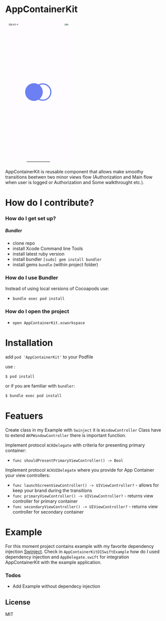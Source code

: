 # AppContainerKit

![alt tag](https://raw.githubusercontent.com/palozinski/AppContainerKit/master/AppContainerKitDIExample.gif)

AppContainerKit is reusable component that allows make smoothy transitions beetwen two minor views flow (Authorization and Main flow when user is logged or Authorization and Some walkthrought etc.).

# How do I contribute?

### How do I get set up?

##### Bundler

* clone repo
* install Xcode Command line Tools
* install latest ruby version
* install bundler `[sudo] gem install bundler`
* install gems `bundle` (within project folder)

### How do I use Bundler

Instead of using local versions of Cocoapods use:

* `bundle exec pod install`

### How do I open the project

* `open AppContainerKit.xcworkspace`

# Installation

add `pod 'AppContainerKit'` to your Podfile

use :
```sh
$ pod install
```
or if you are familiar with `bundler`:
```sh
$ bundle exec pod install 
```

# Featuers

Create class in my Example with `Swinject` it is `WindowController`
Class have to extend `AKPWindowController` there is important function.

Implement protocol `ACKDelegate` with criteria for presenting primary container:
- `func shouldPresentPrimaryViewController() -> Bool`

Implement protocol `ACKUIDelegate` where you provide for App Container your view controllers:
- `func launchScreenViewController() -> UIViewController?` - allows for keep your brand during the transitions
- `func primaryViewController() -> UIViewController?` - returns view controller for primary container
- `func secondaryViewController() -> UIViewController?` - returns view controller for secondary container

# Example

For this moment project contains example with my favorite dependency injection [Swinject]. Check in `AppContainerKitDISwiftExample` how do I used dependency injection and `AppDelegate.swift` for integration AppContainerKit with the example application.

### Todos

- Add Example without dependecy injection

License
----

MIT

[swinject]: <https://github.com/Swinject/Swinject>

